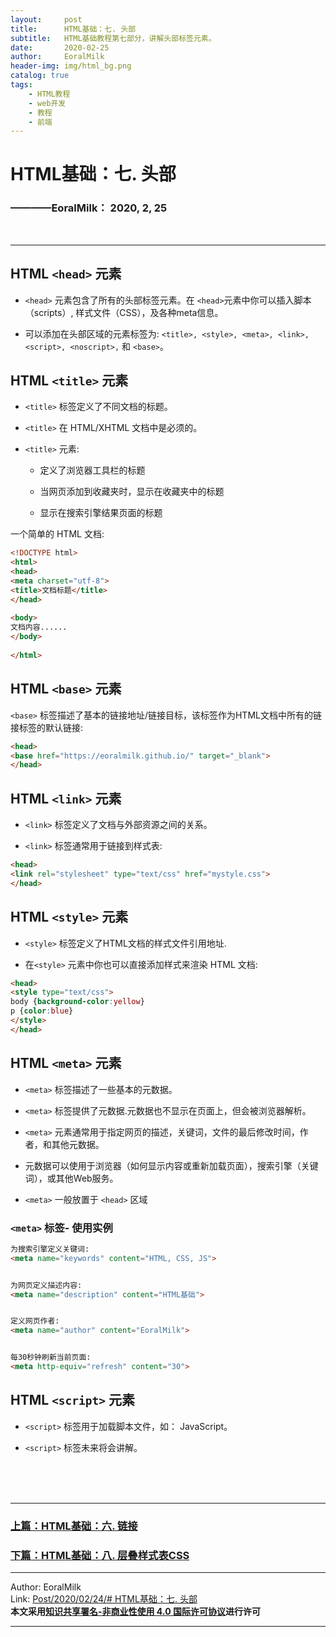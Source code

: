 ```yaml
---
layout:     post                    
title:      HTML基础：七. 头部     
subtitle:   HTML基础教程第七部分，讲解头部标签元素。
date:       2020-02-25           
author:     EoralMilk             
header-img: img/html_bg.png    
catalog: true                    
tags:        
    - HTML教程
    - web开发
    - 教程
    - 前端
---
```



# HTML基础：七. 头部
### ————EoralMilk： 2020, 2, 25
<br/>  

---
## HTML `<head>` 元素
- `<head>` 元素包含了所有的头部标签元素。在 `<head>`元素中你可以插入脚本（scripts）, 样式文件（CSS），及各种meta信息。

- 可以添加在头部区域的元素标签为: `<title>, <style>, <meta>, <link>, <script>, <noscript>,` 和 `<base>`。

## HTML `<title>` 元素
- `<title>` 标签定义了不同文档的标题。

- `<title>` 在 HTML/XHTML 文档中是必须的。

- `<title>` 元素:
  - 定义了浏览器工具栏的标题
  
  - 当网页添加到收藏夹时，显示在收藏夹中的标题
   
  - 显示在搜索引擎结果页面的标题

一个简单的 HTML 文档:
```html
<!DOCTYPE html>
<html>
<head> 
<meta charset="utf-8"> 
<title>文档标题</title>
</head>
 
<body>
文档内容......
</body>
 
</html>
```

## HTML `<base>` 元素
`<base>` 标签描述了基本的链接地址/链接目标，该标签作为HTML文档中所有的链接标签的默认链接:
```html
<head>
<base href="https://eoralmilk.github.io/" target="_blank">
</head>
```

## HTML `<link>` 元素
- `<link>` 标签定义了文档与外部资源之间的关系。

- `<link>` 标签通常用于链接到样式表:

```html
<head>
<link rel="stylesheet" type="text/css" href="mystyle.css">
</head>
```

## HTML `<style>` 元素

- `<style>` 标签定义了HTML文档的样式文件引用地址.

- 在`<style>` 元素中你也可以直接添加样式来渲染 HTML 文档:
```html
<head>
<style type="text/css">
body {background-color:yellow}
p {color:blue}
</style>
</head>
```
## HTML `<meta>` 元素
- `<meta>` 标签描述了一些基本的元数据。

- `<meta>` 标签提供了元数据.元数据也不显示在页面上，但会被浏览器解析。

- `<meta>` 元素通常用于指定网页的描述，关键词，文件的最后修改时间，作者，和其他元数据。

- 元数据可以使用于浏览器（如何显示内容或重新加载页面），搜索引擎（关键词），或其他Web服务。

- `<meta>` 一般放置于 `<head>` 区域

### `<meta>` 标签- 使用实例


```html
为搜索引擎定义关键词:
<meta name="keywords" content="HTML, CSS, JS">


为网页定义描述内容:
<meta name="description" content="HTML基础">


定义网页作者:
<meta name="author" content="EoralMilk">


每30秒钟刷新当前页面:
<meta http-equiv="refresh" content="30">
```

## HTML `<script>` 元素
- `<script>` 标签用于加载脚本文件，如： JavaScript。

- `<script>` 标签未来将会讲解。

<br/>  
<br/>
<br/>

---  
### [上篇：HTML基础：六. 链接]()
### [下篇：HTML基础：八. 层叠样式表CSS]()


---  

Author: EoralMilk  
Link: [Post/2020/02/24/# HTML基础：七. 头部]()   
**本文采用[知识共享署名-非商业性使用 4.0 国际许可协议](https://creativecommons.org/licenses/by-nc-sa/4.0/)进行许可**  

--- 